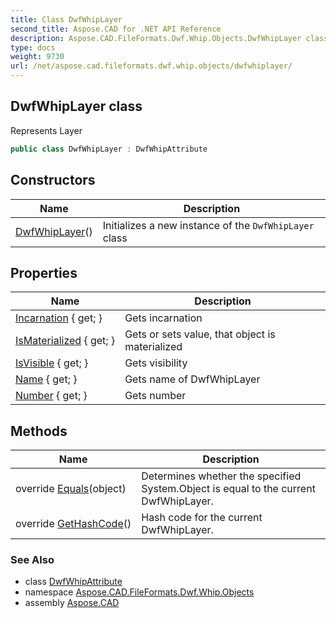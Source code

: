 ```yaml
---
title: Class DwfWhipLayer
second_title: Aspose.CAD for .NET API Reference
description: Aspose.CAD.FileFormats.Dwf.Whip.Objects.DwfWhipLayer class. Represents Layer
type: docs
weight: 9730
url: /net/aspose.cad.fileformats.dwf.whip.objects/dwfwhiplayer/
---
```

## DwfWhipLayer class

Represents Layer

```csharp
public class DwfWhipLayer : DwfWhipAttribute
```

## Constructors

| Name | Description |
| --- | --- |
| [DwfWhipLayer](dwfwhiplayer/)() | Initializes a new instance of the `DwfWhipLayer` class |

## Properties

| Name | Description |
| --- | --- |
| [Incarnation](../../aspose.cad.fileformats.dwf.whip.objects/dwfwhiplayer/incarnation/) { get; } | Gets incarnation |
| [IsMaterialized](../../aspose.cad.fileformats.dwf.whip.objects/dwfwhipobject/ismaterialized/) { get; } | Gets or sets value, that object is materialized |
| [IsVisible](../../aspose.cad.fileformats.dwf.whip.objects/dwfwhiplayer/isvisible/) { get; } | Gets visibility |
| [Name](../../aspose.cad.fileformats.dwf.whip.objects/dwfwhiplayer/name/) { get; } | Gets name of DwfWhipLayer |
| [Number](../../aspose.cad.fileformats.dwf.whip.objects/dwfwhiplayer/number/) { get; } | Gets number |

## Methods

| Name | Description |
| --- | --- |
| override [Equals](../../aspose.cad.fileformats.dwf.whip.objects/dwfwhiplayer/equals/)(object) | Determines whether the specified System.Object is equal to the current DwfWhipLayer. |
| override [GetHashCode](../../aspose.cad.fileformats.dwf.whip.objects/dwfwhiplayer/gethashcode/)() | Hash code for the current DwfWhipLayer. |

### See Also

* class [DwfWhipAttribute](../dwfwhipattribute/)
* namespace [Aspose.CAD.FileFormats.Dwf.Whip.Objects](../../aspose.cad.fileformats.dwf.whip.objects/)
* assembly [Aspose.CAD](../../)


